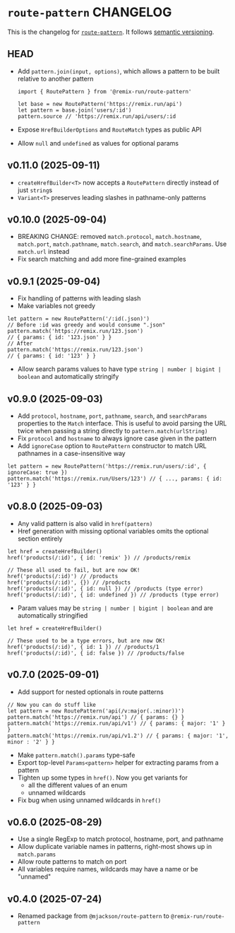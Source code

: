 # `route-pattern` CHANGELOG

This is the changelog for [`route-pattern`](https://github.com/remix-run/remix/tree/main/packages/route-pattern). It follows [semantic versioning](https://semver.org/).

## HEAD

- Add `pattern.join(input, options)`, which allows a pattern to be built relative
  to another pattern

  ```tsx
  import { RoutePattern } from '@remix-run/route-pattern'

  let base = new RoutePattern('https://remix.run/api')
  let pattern = base.join('users/:id')
  pattern.source // 'https://remix.run/api/users/:id
  ```

- Expose `HrefBuilderOptions` and `RouteMatch` types as public API
- Allow `null` and `undefined` as values for optional params

## v0.11.0 (2025-09-11)

- `createHrefBuilder<T>` now accepts a `RoutePattern` directly instead of just `string`s
- `Variant<T>` preserves leading slashes in pathname-only patterns

## v0.10.0 (2025-09-04)

- BREAKING CHANGE: removed `match.protocol`, `match.hostname`, `match.port`, `match.pathname`, `match.search`, and `match.searchParams`. Use `match.url` instead
- Fix search matching and add more fine-grained examples

## v0.9.1 (2025-09-04)

- Fix handling of patterns with leading slash
- Make variables not greedy

```tsx
let pattern = new RoutePattern('/:id(.json)')
// Before :id was greedy and would consume ".json"
pattern.match('https://remix.run/123.json')
// { params: { id: '123.json' } }
// After
pattern.match('https://remix.run/123.json')
// { params: { id: '123' } }
```

- Allow search params values to have type `string | number | bigint | boolean` and automatically stringify

## v0.9.0 (2025-09-03)

- Add `protocol`, `hostname`, `port`, `pathname`, `search`, and `searchParams` properties to the `Match` interface. This is useful to avoid parsing the URL twice when passing a string directly to `pattern.match(urlString)`
- Fix `protocol` and `hostname` to always ignore case given in the pattern
- Add `ignoreCase` option to `RoutePattern` constructor to match URL pathnames in a case-insensitive way

```tsx
let pattern = new RoutePattern('https://remix.run/users/:id', { ignoreCase: true })
pattern.match('https://remix.run/Users/123') // { ..., params: { id: '123' } }
```

## v0.8.0 (2025-09-03)

- Any valid pattern is also valid in `href(pattern)`
- Href generation with missing optional variables omits the optional section entirely

```tsx
let href = createHrefBuilder()
href('products(/:id)', { id: 'remix' }) // /products/remix

// These all used to fail, but are now OK!
href('products(/:id)') // /products
href('products(/:id)', {}) // /products
href('products(/:id)', { id: null }) // /products (type error)
href('products(/:id)', { id: undefined }) // /products (type error)
```

- Param values may be `string | number | bigint | boolean` and are automatically stringified

```tsx
let href = createHrefBuilder()

// These used to be a type errors, but are now OK!
href('products(/:id)', { id: 1 }) // /products/1
href('products(/:id)', { id: false }) // /products/false
```

## v0.7.0 (2025-09-01)

- Add support for nested optionals in route patterns

```tsx
// Now you can do stuff like
let pattern = new RoutePattern('api(/v:major(.:minor))')
pattern.match('https://remix.run/api') // { params: {} }
pattern.match('https://remix.run/api/v1') // { params: { major: '1' } }
pattern.match('https://remix.run/api/v1.2') // { params: { major: '1', minor : '2' } }
```

- Make `pattern.match().params` type-safe
- Export top-level `Params<pattern>` helper for extracting params from a pattern
- Tighten up some types in `href()`. Now you get variants for
  - all the different values of an enum
  - unnamed wildcards
- Fix bug when using unnamed wildcards in `href()`

## v0.6.0 (2025-08-29)

- Use a single RegExp to match protocol, hostname, port, and pathname
- Allow duplicate variable names in patterns, right-most shows up in `match.params`
- Allow route patterns to match on port
- All variables require names, wildcards may have a name or be "unnamed"

## v0.4.0 (2025-07-24)

- Renamed package from `@mjackson/route-pattern` to `@remix-run/route-pattern`
